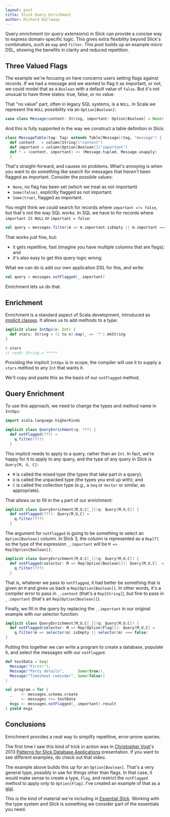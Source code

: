 ```yaml
---
layout: post
title: Slick Query Enrichment
author: Richard Dallaway
---
```


Query _enrichment_ (or _query extensions_) in Slick can provide a concise way to express domain-specific logic. This gives extra flexibility beyond Slick's combinators, such as `map` and `filter`. This post builds up an example micro DSL, showing the benefits in clarity and reduced repetition.

[Essential Slick]: http://underscore.io/training/courses/essential-slick/
[implicit classes]: http://docs.scala-lang.org/sips/completed/implicit-classes.html
[Patterns for Slick Database Applications]: https://skillsmatter.com/skillscasts/4577-patterns-for-slick-database-applications
[Christopher Vogt]: https://twitter.com/cvogt
[gist]: https://gist.github.com/d6y/56d982cadb609f91d1fc

<!-- break -->

## Three Valued Flags

The example we're focusing on here concerns users setting flags against records. If we had a message and we wanted to flag it as important, or not, we could model that as a `Boolean` with a default value of `false`. But it's not unusual to have three states: true, false, or no value.

That "no value" part, often in legacy SQL systems, is a `NULL`.  In Scala we represent the `NULL` possibility via an `Option[Boolean]`:

~~~ scala
case class Message(content: String, important: Option[Boolean] = None)
~~~

And this is fully supported in the way we construct a table definition in Slick:

~~~ scala
class MessageTable(tag: Tag) extends Table[Message](tag, "message") {
  def content   = column[String]("content")
  def important = column[Option[Boolean]]("important")
  def * = (content, important) <> (Message.tupled, Message.unapply)
  }
~~~

That's straight-forward, and causes no problems.  What's annoying is when you want to do something like search for messages that _haven't_ been flagged as important.  Consider the possible values:

- `None`, no flag has been set (which we treat as not important)
- `Some(false)`, explicitly flagged as not important.
- `Some(true)`, flagged as important.

You might think we could search for records where `important =!= false`, but that's not the way SQL works. In SQL we have to for records where `important IS NULL` or `important = false`:

~~~ scala
val query = messages.filter(m => m.important.isEmpty || m.important === false)
~~~

That works just fine, but:

- it gets repetitive, fast (imagine you have multiple columns that are flags); and
- it's also easy to get this query logic wrong.

What we can do is add our own application DSL for this, and write:

~~~ scala
val query = messages.notFlagged(_.important)
~~~

Enrichment lets us do that.

## Enrichment

Enrichment is a standard aspect of Scala development, introduced as [implicit classes]. It allows us to add methods to a type:

~~~scala
implicit class IntOps(n: Int) {
  def stars: String = (1 to n).map(_ => '*').mkString
}

5.stars
// res0: String = *****
~~~

Providing the implicit `IntOps` is in scope, the compiler will use it to supply a `stars` method to any `Int` that wants it.

We'll copy and paste this as the basis of our `notFlagged` method.

## Query Enrichment

To use this approach, we need to change the types and method name in `IntOps`:

~~~scala
import scala.language.higherKinds

implicit class QueryEnrichment(q: ???) {
  def notFlagged(???) =
    q.filter(???)
  }
~~~

This implicit needs to apply to a query, rather than an `Int`. In fact, we're happy for it to apply to any query, and the type of any query in Slick is `Query[M, U, C]`:

- `M` is called the mixed type (the types that take part in a query);
- `U` is called the unpacked type (the types you end up with); and
- `C` is called the collection type (e.g., a `Seq` or `Vector` or similar, as appropriate).

That allows us to fill in the `q` part of our enrichment:

~~~scala
implicit class QueryEnrichment[M,U,C[_]](q: Query[M,U,C]) {
  def notFlagged(???): Query[M,U,C] =
    q.filter(???)
  }
~~~

The argument for `notFlagged` is going to be something to select an `Option[Boolean]` column. In Slick 3, the column is represented as a `Rep[T]` so the type of the expression `_.important` will be `M => Rep[Option[Boolean]]`:

~~~scala
implicit class QueryEnrichment[M,U,C[_]](q: Query[M,U,C]) {
  def notFlagged(selector: M => Rep[Option[Boolean]]): Query[M,U,C]  =
    q.filter(???)
  }
~~~

That is, whatever we pass to `notFlagged`, it had better be something that is given an `M` and gives us back a `Rep[Option[Boolean]]`.  In other words, it's a compiler error to pass in `_.content` (that's a `Rep[String]`), but fine to pass in `_.important` (that's an `Rep[Option[Boolean]]`).

Finally, we fill in the query by replacing the `_.important` in our original example with our selector function:

~~~ scala
implicit class QueryEnrichment[M,U,C[_]](q: Query[M,U,C]) {
  def notFlagged(selector: M => Rep[Option[Flag]]): Query[M,U,C] =
    q.filter(m => selector(m).isEmpty || selector(m) === false)
}
~~~

Putting this together we can write a program to create a database, populate it, and select the messages with our `notFlagged`:

~~~scala
def testData = Seq(
  Message("First!"),
  Message("Party details",      Some(true)),
  Message("Timesheet reminder", Some(false))
)

val program = for {
  _    <- messages.schema.create
  _    <- messages ++= testData
  msgs <- messages.notFlagged(_.important).result
} yield msgs
~~~

## Conclusions

Enrichment provides a neat way to simplify repetitive, error-prone queries.  

The first time I saw this kind of trick in action was in [Christopher Vogt]'s 2013 [Patterns for Slick Database Applications] presentation. If you want to see different examples, do check out that video.

The example above builds this up for an `Option[Boolean]`. That's a very general type, possibly in use for things other than flags. In that case, it would make sense to create a type, `Flag`, and restrict the `notFlagged` method to apply only to `Option[Flag]`. I've created an example of that as a [gist].

This is the kind of material we're including in [Essential Slick]. Working with the type system and Slick is something we consider part of the essentials you need.
